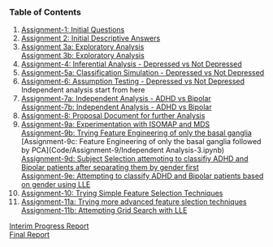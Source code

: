 ### Table of Contents

1. [Assignment-1: Initial Questions](https://github.com/Upward-Spiral-Science/spect-team/blob/master/Draft/Questions.md)
2. [Assignment 2: Initial Descriptive Answers](https://github.com/Upward-Spiral-Science/spect-team/blob/master/Code/Assignment-3/Descriptive_Exploratory_Answers_1.ipynb)
3. [Assignment 3a: Exploratory Analysis](https://github.com/Upward-Spiral-Science/spect-team/blob/master/Code/Assignment-3/Descriptive_Exploratory_Answers_1.ipynb)<br/> [Assignment 3b: Exploratory Analysis](https://github.com/Upward-Spiral-Science/spect-team/blob/master/Code/Assignment-3/Exploratory_Kmeans_PCA.ipynb)
4. [Assignment-4: Inferential Analysis - Depressed vs Not Depressed](https://github.com/Upward-Spiral-Science/spect-team/blob/master/Code/Assignment-4/Inferential_Depressed.ipynb)
5. [Assignment-5a: Classification Simulation - Depressed vs Not Depressed](https://github.com/Upward-Spiral-Science/spect-team/blob/master/Code/Assignment-5/Classification_Simulation.ipynb)<br/>
6. [Assignment-6: Assumption Testing - Depressed vs Not Depressed](https://github.com/Upward-Spiral-Science/spect-team/blob/master/Code/Assignment-6/test_assumptions.ipynb)<br/>
Independent analysis start from here <br/>
7. [Assignment-7a: Independent Analysis - ADHD vs Bipolar](https://github.com/Upward-Spiral-Science/spect-team/blob/master/Code/Assignment-8/Independent%20Analysis.ipynb)<br/>[Assignment-7b: Independent Analysis - ADHD vs Bipolar](https://github.com/Upward-Spiral-Science/spect-team/blob/master/Code/Assignment-8/extended_analysis_ADHD_Bipolar_yatbear.ipynb)
8. [Assignment-8: Proposal Document for further Analysis](https://github.com/Upward-Spiral-Science/spect-team/blob/master/Code/Assignment-9/AnalysisProposals.md)
9. [Assignment-9a: Experimentation with ISOMAP and MDS](https://github.com/Upward-Spiral-Science/spect-team/blob/master/Code/Assignment-9/Independent%20Analysis.ipynb)<br/>[Assignment-9b: Trying Feature Engineering of only the basal ganglia](https://github.com/Upward-Spiral-Science/spect-team/blob/master/Code/Assignment-9/Independent%20Analysis-2.ipynb)<br/>[Assignment-9c: Feature Engineering of only the basal ganglia followed by PCA](Code/Assignment-9/Independent Analysis-3.ipynb)<br/>[Assignment-9d: Subject Selection attemoting to classifiy ADHD and Bipolar patients after separating them by gender first](https://github.com/Upward-Spiral-Science/spect-team/blob/master/Code/Assignment-9/SubjectSelectionExperiments.ipynb)<br/>[Assignment-9e: Attempting to classify ADHD and Bipolar patients based on gender using LLE](https://github.com/Upward-Spiral-Science/spect-team/blob/master/Code/Assignment-9/GenderDistinguished_ADHD_Bipolar_YatingJing.ipynb)<br/>
10. [Assignment-10: Trying Simple Feature Selection Techniques](https://github.com/Upward-Spiral-Science/spect-team/blob/master/Code/Assignment-10/FeatureSelection_SubjectSelectionExperiments.ipynb)<br/>
11. [Assignment-11a: Trying more advanced feature slection techniques](https://github.com/Upward-Spiral-Science/spect-team/blob/master/Code/Assignment-11/AdvancedFeatureSelection.ipynb)<br/>[Assignment-11b: Attempting Grid Search with LLE](https://github.com/Upward-Spiral-Science/spect-team/blob/master/Code/Assignment-11/GridSearch_YatingJing.ipynb)<br/>

[Interim Progress Report](https://github.com/Upward-Spiral-Science/spect-team/blob/master/Docs/progress_report.md)<br/>
[Final Report](https://github.com/Upward-Spiral-Science/spect-team/blob/master/final_report.md)